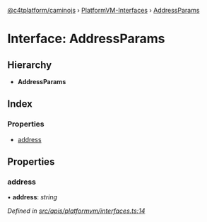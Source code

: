 [@c4tplatform/caminojs](../api.md) › [PlatformVM-Interfaces](../modules/platformvm_interfaces.md) › [AddressParams](platformvm_interfaces.addressparams.md)

# Interface: AddressParams

## Hierarchy

* **AddressParams**

## Index

### Properties

* [address](platformvm_interfaces.addressparams.md#address)

## Properties

###  address

• **address**: *string*

*Defined in [src/apis/platformvm/interfaces.ts:14](https://github.com/chain4travel/caminojs/blob/ac57b5af/src/apis/platformvm/interfaces.ts#L14)*
